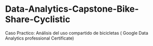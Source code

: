# Data-Analytics-Capstone-Bike-Share-Cyclistic
Caso Practico: Análisis del uso compartido de bicicletas ( Google Data Analytics professional Certificate)
